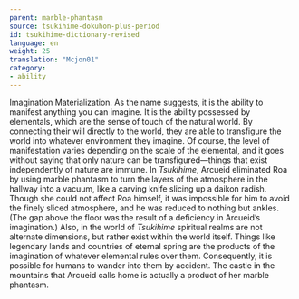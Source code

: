 ```yaml
---
parent: marble-phantasm
source: tsukihime-dokuhon-plus-period
id: tsukihime-dictionary-revised
language: en
weight: 25
translation: "Mcjon01"
category:
- ability
---
```


Imagination Materialization. As the name suggests, it is the ability to manifest anything you can imagine.
It is the ability possessed by elementals, which are the sense of touch of the natural world. By connecting their will directly to the world, they are able to transfigure the world into whatever environment they imagine. Of course, the level of manifestation varies depending on the scale of the elemental, and it goes without saying that only nature can be transfigured—things that exist independently of nature are immune.
In *Tsukihime*, Arcueid eliminated Roa by using marble phantasm to turn the layers of the atmosphere in the hallway into a vacuum, like a carving knife slicing up a daikon radish. Though she could not affect Roa himself, it was impossible for him to avoid the finely sliced atmosphere, and he was reduced to nothing but ankles. (The gap above the floor was the result of a deficiency in Arcueid’s imagination.)
Also, in the world of *Tsukihime* spiritual realms are not alternate dimensions, but rather exist within the world itself. Things like legendary lands and countries of eternal spring are the products of the imagination of whatever elemental rules over them. Consequently, it is possible for humans to wander into them by accident.
The castle in the mountains that Arcueid calls home is actually a product of her marble phantasm.
